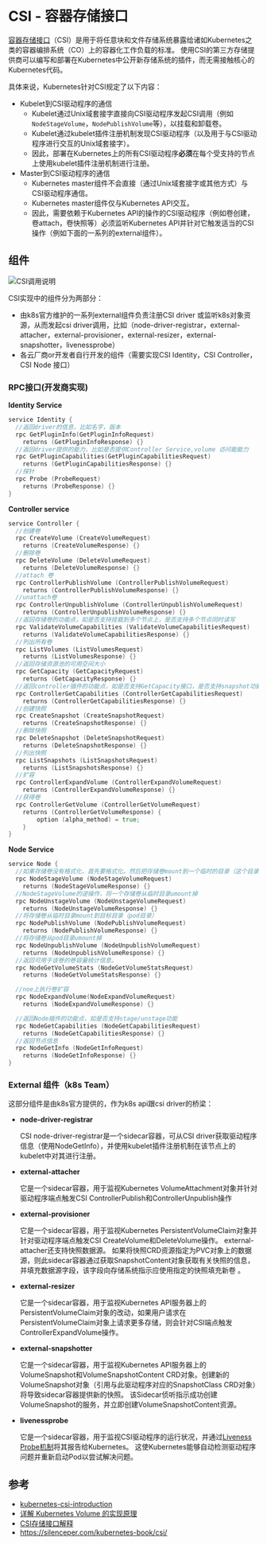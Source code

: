 

# CSI - 容器存储接口

[容器存储接口](https://github.com/container-storage-interface/spec/blob/master/spec.md)（CSI）是用于将任意块和文件存储系统暴露给诸如Kubernetes之类的容器编排系统（CO）上的容器化工作负载的标准。 使用CSI的第三方存储提供商可以编写和部署在Kubernetes中公开新存储系统的插件，而无需接触核心的Kubernetes代码。



具体来说，Kubernetes针对CSI规定了以下内容：

- Kubelet到CSI驱动程序的通信
  - Kubelet通过Unix域套接字直接向CSI驱动程序发起CSI调用（例如`NodeStageVolume`，`NodePublishVolume`等），以挂载和卸载卷。
  - Kubelet通过kubelet插件注册机制发现CSI驱动程序（以及用于与CSI驱动程序进行交互的Unix域套接字）。
  - 因此，部署在Kubernetes上的所有CSI驱动程序**必须**在每个受支持的节点上使用kubelet插件注册机制进行注册。
- Master到CSI驱动程序的通信
  - Kubernetes master组件不会直接（通过Unix域套接字或其他方式）与CSI驱动程序通信。
  - Kubernetes master组件仅与Kubernetes API交互。
  - 因此，需要依赖于Kubernetes API的操作的CSI驱动程序（例如卷创建，卷attach，卷快照等）必须监听Kubernetes API并针对它触发适当的CSI操作（例如下面的一系列的external组件）。

## 组件

![CSI调用说明](https://silenceper.oss-cn-beijing.aliyuncs.com/images/1*bkMOGMuyCYXH8ZyR5Tngig.png)



CSI实现中的组件分为两部分：

- 由k8s官方维护的一系列external组件负责注册CSI driver 或监听k8s对象资源，从而发起csi driver调用，比如（node-driver-registrar，external-attacher，external-provisioner，external-resizer，external-snapshotter，livenessprobe）
- 各云厂商or开发者自行开发的组件（需要实现CSI Identity，CSI Controller，CSI Node 接口）



### RPC接口(开发商实现)

**Identity Service**

```go
service Identity {
  //返回driver的信息，比如名字，版本
  rpc GetPluginInfo(GetPluginInfoRequest)
    returns (GetPluginInfoResponse) {}
  //返回driver提供的能力，比如是否提供Controller Service,volume 访问能能力
  rpc GetPluginCapabilities(GetPluginCapabilitiesRequest)
    returns (GetPluginCapabilitiesResponse) {}
  //探针
  rpc Probe (ProbeRequest)
    returns (ProbeResponse) {}
}
```

**Controller service**

```go
service Controller {
  //创建卷
  rpc CreateVolume (CreateVolumeRequest)
    returns (CreateVolumeResponse) {}
  //删除卷
  rpc DeleteVolume (DeleteVolumeRequest)
    returns (DeleteVolumeResponse) {}
  //attach 卷
  rpc ControllerPublishVolume (ControllerPublishVolumeRequest)
    returns (ControllerPublishVolumeResponse) {}
  //unattach卷
  rpc ControllerUnpublishVolume (ControllerUnpublishVolumeRequest)
    returns (ControllerUnpublishVolumeResponse) {}
  //返回存储卷的功能点，如是否支持挂载到多个节点上，是否支持多个节点同时读写
  rpc ValidateVolumeCapabilities (ValidateVolumeCapabilitiesRequest)
    returns (ValidateVolumeCapabilitiesResponse) {}
  //列出所有卷
  rpc ListVolumes (ListVolumesRequest)
    returns (ListVolumesResponse) {}
  //返回存储资源池的可用空间大小
  rpc GetCapacity (GetCapacityRequest)
    returns (GetCapacityResponse) {}
  //返回controller插件的功能点，如是否支持GetCapacity接口，是否支持snapshot功能等
  rpc ControllerGetCapabilities (ControllerGetCapabilitiesRequest)
    returns (ControllerGetCapabilitiesResponse) {}
  //创建快照
  rpc CreateSnapshot (CreateSnapshotRequest)
    returns (CreateSnapshotResponse) {}
  //删除快照
  rpc DeleteSnapshot (DeleteSnapshotRequest)
    returns (DeleteSnapshotResponse) {}
  //列出快照
  rpc ListSnapshots (ListSnapshotsRequest)
    returns (ListSnapshotsResponse) {}
  //扩容
  rpc ControllerExpandVolume (ControllerExpandVolumeRequest)
    returns (ControllerExpandVolumeResponse) {}
  //获得卷
  rpc ControllerGetVolume (ControllerGetVolumeRequest)
    returns (ControllerGetVolumeResponse) {
        option (alpha_method) = true;
    }
}
```

**Node Service**

```go
service Node {
  //如果存储卷没有格式化，首先要格式化。然后把存储卷mount到一个临时的目录（这个目录通常是节点上的一个全局目录）。再通过NodePublishVolume将存储卷mount到pod的目录中。mount过程分为2步，原因是为了支持多个pod共享同一个volume（如NFS）。
  rpc NodeStageVolume (NodeStageVolumeRequest)
    returns (NodeStageVolumeResponse) {}
  //NodeStageVolume的逆操作，将一个存储卷从临时目录umount掉
  rpc NodeUnstageVolume (NodeUnstageVolumeRequest)
    returns (NodeUnstageVolumeResponse) {}
  //将存储卷从临时目录mount到目标目录（pod目录）
  rpc NodePublishVolume (NodePublishVolumeRequest)
    returns (NodePublishVolumeResponse) {}
  //将存储卷从pod目录umount掉
  rpc NodeUnpublishVolume (NodeUnpublishVolumeRequest)
    returns (NodeUnpublishVolumeResponse) {}
  //返回可用于该卷的卷容量统计信息。
  rpc NodeGetVolumeStats (NodeGetVolumeStatsRequest)
    returns (NodeGetVolumeStatsResponse) {}

  //noe上执行卷扩容
  rpc NodeExpandVolume(NodeExpandVolumeRequest)
    returns (NodeExpandVolumeResponse) {}

  //返回Node插件的功能点，如是否支持stage/unstage功能
  rpc NodeGetCapabilities (NodeGetCapabilitiesRequest)
    returns (NodeGetCapabilitiesResponse) {}
  //返回节点信息
  rpc NodeGetInfo (NodeGetInfoRequest)
    returns (NodeGetInfoResponse) {}
}
```



### External 组件（k8s Team）

这部分组件是由k8s官方提供的，作为k8s api跟csi driver的桥梁：

- **node-driver-registrar**

  CSI node-driver-registrar是一个sidecar容器，可从CSI driver获取驱动程序信息（使用NodeGetInfo），并使用kubelet插件注册机制在该节点上的kubelet中对其进行注册。

- **external-attacher**

  它是一个sidecar容器，用于监视Kubernetes VolumeAttachment对象并针对驱动程序端点触发CSI ControllerPublish和ControllerUnpublish操作

- **external-provisioner**

  它是一个sidecar容器，用于监视Kubernetes PersistentVolumeClaim对象并针对驱动程序端点触发CSI CreateVolume和DeleteVolume操作。
  external-attacher还支持快照数据源。 如果将快照CRD资源指定为PVC对象上的数据源，则此sidecar容器通过获取SnapshotContent对象获取有关快照的信息，并填充数据源字段，该字段向存储系统指示应使用指定的快照填充新卷 。

- **external-resizer**

  它是一个sidecar容器，用于监视Kubernetes API服务器上的PersistentVolumeClaim对象的改动，如果用户请求在PersistentVolumeClaim对象上请求更多存储，则会针对CSI端点触发ControllerExpandVolume操作。

- **external-snapshotter**

  它是一个sidecar容器，用于监视Kubernetes API服务器上的VolumeSnapshot和VolumeSnapshotContent CRD对象。创建新的VolumeSnapshot对象（引用与此驱动程序对应的SnapshotClass CRD对象）将导致sidecar容器提供新的快照。
  该Sidecar侦听指示成功创建VolumeSnapshot的服务，并立即创建VolumeSnapshotContent资源。

- **livenessprobe**

  它是一个sidecar容器，用于监视CSI驱动程序的运行状况，并通过[Liveness Probe机制](https://kubernetes.io/docs/tasks/configure-pod-container/configure-liveness-readiness-startup-probes/)将其报告给Kubernetes。 这使Kubernetes能够自动检测驱动程序问题并重新启动Pod以尝试解决问题。
  
  

## 参考

- [kubernetes-csi-introduction](https://kubernetes-csi.github.io/docs/introduction.html)
- [详解 Kubernetes Volume 的实现原理](https://draveness.me/kubernetes-volume/)
- [CSI存储接口解释](https://www.dazhuanlan.com/2020/01/31/5e33a33ba05d1/)
- https://silenceper.com/kubernetes-book/csi/
